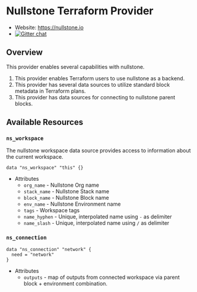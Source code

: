# Nullstone Terraform Provider

- Website: https://nullstone.io
- [![Gitter chat](https://badges.gitter.im/nullstone-io/community)](https://gitter.im/nullstone-io/community)

## Overview

This provider enables several capabilities with nullstone.
1. This provider enables Terraform users to use nullstone as a backend.
2. This provider has several data sources to utilize standard block metadata in Terraform plans.
3. This provider has data sources for connecting to nullstone parent blocks.

## Available Resources

### `ns_workspace`

The nullstone workspace data source provides access to information about the current workspace.

```
data "ns_workspace" "this" {}
```

- Attributes
  - `org_name` - Nullstone Org name
  - `stack_name` - Nullstone Stack name
  - `block_name` - Nullstone Block name
  - `env_name` - Nullstone Environment name
  - `tags` - Workspace tags
  - `name_hyphen` - Unique, interpolated name using `-` as delimiter
  - `name_slash` - Unique, interpolated name using `/` as delimiter

### `ns_connection`

```
data "ns_connection" "network" {
  need = "network"
}
```

- Attributes
  - `outputs` - map of outputs from connected workspace via parent block + environment combination.
